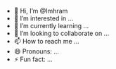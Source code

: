 - 👋 Hi, I’m @Imhram
- 👀 I’m interested in ...
- 🌱 I’m currently learning ...
- 💞️ I’m looking to collaborate on ...
- 📫 How to reach me ...
- 😄 Pronouns: ...
- ⚡ Fun fact: ...

<!---
Imhram/Imhram is a ✨ special ✨ repository because its `README.md` (this file) appears on your GitHub profile.
You can click the Preview link to take a look at your changes.
--->
